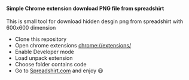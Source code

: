 #### Simple Chrome extension download PNG file from spreadshirt
This is small tool for download hidden desgin png from spreadshirt with 600x600 dimension
* Clone this repository
* Open chrome extensions [chrome://extensions/](chrome://extensions/)
* Enable Developer mode
* Load unpack extension
* Choose folder contains code
* Go to [Spreadshirt.com](https://www.spreadshirt.com/) and enjoy :smiley: 